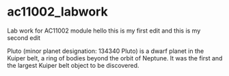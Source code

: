 # ac11002_labwork
Lab work for AC11002 module
hello this is my first edit
and this is my second edit

Pluto (minor planet designation: 134340 Pluto) is a dwarf planet in the Kuiper belt, a ring of bodies beyond the orbit of Neptune. It was the first and the largest Kuiper belt object to be discovered.
